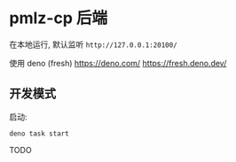 # pmlz-cp 后端

在本地运行, 默认监听 `http://127.0.0.1:20100/`

使用 deno (fresh) <https://deno.com/> <https://fresh.deno.dev/>

## 开发模式

启动:

```
deno task start
```

TODO
